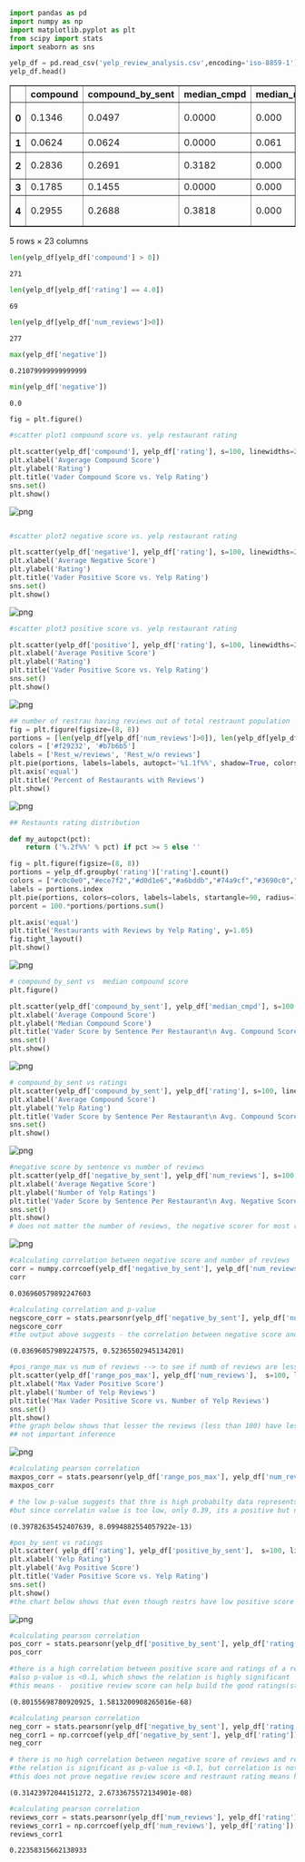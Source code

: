 

```python
import pandas as pd
import numpy as np
import matplotlib.pyplot as plt
from scipy import stats
import seaborn as sns
```


```python
yelp_df = pd.read_csv('yelp_review_analysis.csv',encoding='iso-8859-1')
yelp_df.head()
```




<div>
<table border="1" class="dataframe">
  <thead>
    <tr style="text-align: right;">
      <th></th>
      <th>compound</th>
      <th>compound_by_sent</th>
      <th>median_cmpd</th>
      <th>median_neg</th>
      <th>median_neu</th>
      <th>median_pos</th>
      <th>name</th>
      <th>negative</th>
      <th>negative_by_sent</th>
      <th>neutral</th>
      <th>...</th>
      <th>positive_by_sent</th>
      <th>range_cmpd_max</th>
      <th>range_cmpd_min</th>
      <th>range_neg_max</th>
      <th>range_neg_min</th>
      <th>range_neu_max</th>
      <th>range_neu_min</th>
      <th>range_pos_max</th>
      <th>range_pos_min</th>
      <th>rating</th>
    </tr>
  </thead>
  <tbody>
    <tr>
      <th>0</th>
      <td>0.1346</td>
      <td>0.0497</td>
      <td>0.0000</td>
      <td>0.000</td>
      <td>0.858</td>
      <td>0.000</td>
      <td>Maxs Restaurants</td>
      <td>0.0876</td>
      <td>0.1100</td>
      <td>0.8159</td>
      <td>...</td>
      <td>0.0783</td>
      <td>0.7269</td>
      <td>-0.4404</td>
      <td>1.00</td>
      <td>0.0</td>
      <td>1.0</td>
      <td>0.000</td>
      <td>0.357</td>
      <td>0.0</td>
      <td>3.0</td>
    </tr>
    <tr>
      <th>1</th>
      <td>0.0624</td>
      <td>0.0624</td>
      <td>0.0000</td>
      <td>0.061</td>
      <td>0.808</td>
      <td>0.115</td>
      <td>Franceschis</td>
      <td>0.0619</td>
      <td>0.0619</td>
      <td>0.8240</td>
      <td>...</td>
      <td>0.1142</td>
      <td>0.7050</td>
      <td>-0.4336</td>
      <td>0.15</td>
      <td>0.0</td>
      <td>1.0</td>
      <td>0.527</td>
      <td>0.343</td>
      <td>0.0</td>
      <td>2.0</td>
    </tr>
    <tr>
      <th>2</th>
      <td>0.2836</td>
      <td>0.2691</td>
      <td>0.3182</td>
      <td>0.000</td>
      <td>0.799</td>
      <td>0.149</td>
      <td>Butterfly Restaurant</td>
      <td>0.0483</td>
      <td>0.0429</td>
      <td>0.7384</td>
      <td>...</td>
      <td>0.1848</td>
      <td>0.9546</td>
      <td>-0.8377</td>
      <td>1.00</td>
      <td>0.0</td>
      <td>1.0</td>
      <td>0.000</td>
      <td>1.000</td>
      <td>0.0</td>
      <td>3.5</td>
    </tr>
    <tr>
      <th>3</th>
      <td>0.1785</td>
      <td>0.1455</td>
      <td>0.0000</td>
      <td>0.000</td>
      <td>0.811</td>
      <td>0.049</td>
      <td>La Terrasse</td>
      <td>0.0676</td>
      <td>0.0690</td>
      <td>0.7766</td>
      <td>...</td>
      <td>0.1410</td>
      <td>0.9523</td>
      <td>-0.9015</td>
      <td>1.00</td>
      <td>0.0</td>
      <td>1.0</td>
      <td>0.000</td>
      <td>1.000</td>
      <td>0.0</td>
      <td>2.5</td>
    </tr>
    <tr>
      <th>4</th>
      <td>0.2955</td>
      <td>0.2688</td>
      <td>0.3818</td>
      <td>0.000</td>
      <td>0.814</td>
      <td>0.180</td>
      <td>Titas Restaurant</td>
      <td>0.0560</td>
      <td>0.0585</td>
      <td>0.7835</td>
      <td>...</td>
      <td>0.1470</td>
      <td>0.8550</td>
      <td>-0.3818</td>
      <td>1.00</td>
      <td>0.0</td>
      <td>1.0</td>
      <td>0.000</td>
      <td>0.610</td>
      <td>0.0</td>
      <td>3.0</td>
    </tr>
  </tbody>
</table>
<p>5 rows × 23 columns</p>
</div>




```python
len(yelp_df[yelp_df['compound'] > 0])
```




    271




```python
len(yelp_df[yelp_df['rating'] == 4.0])
```




    69




```python
len(yelp_df[yelp_df['num_reviews']>0])
```




    277




```python
max(yelp_df['negative'])
```




    0.21079999999999999




```python
min(yelp_df['negative'])
```




    0.0




```python
fig = plt.figure()

#scatter plot1 compound score vs. yelp restaurant rating

plt.scatter(yelp_df['compound'], yelp_df['rating'], s=100, linewidths=2, alpha=0.75, color="#4286f4")
plt.xlabel('Avgerage Compound Score')
plt.ylabel('Rating')
plt.title('Vader Compound Score vs. Yelp Rating')
sns.set()
plt.show()
```


![png](output_7_0.png)



```python

#scatter plot2 negative score vs. yelp restaurant rating

plt.scatter(yelp_df['negative'], yelp_df['rating'], s=100, linewidths=2, alpha=0.75, color="#4fa355")
plt.xlabel('Average Negative Score')
plt.ylabel('Rating')
plt.title('Vader Positive Score vs. Yelp Rating')
sns.set()
plt.show()
```


![png](output_8_0.png)



```python
#scatter plot3 positive score vs. yelp restaurant rating

plt.scatter(yelp_df['positive'], yelp_df['rating'], s=100, linewidths=2, alpha=0.75, color="#8654a3")
plt.xlabel('Average Positive Score')
plt.ylabel('Rating')
plt.title('Vader Positive Score vs. Yelp Rating')
sns.set()
plt.show()
```


![png](output_9_0.png)



```python
## number of restrau having reviews out of total restraunt population
fig = plt.figure(figsize=(8, 8))
portions = [len(yelp_df[yelp_df['num_reviews']>0]), len(yelp_df[yelp_df['num_reviews']<1])]
colors = ['#f29232', '#b7b6b5']
labels = ['Rest_w/reviews', 'Rest_w/o reviews']
plt.pie(portions, labels=labels, autopct='%1.1f%%', shadow=True, colors = colors)
plt.axis('equal')
plt.title('Percent of Restaurants with Reviews')
plt.show()
```


![png](output_10_0.png)



```python
## Restaunts rating distribution

def my_autopct(pct):
    return ('%.2f%%' % pct) if pct >= 5 else ''

fig = plt.figure(figsize=(8, 8))
portions = yelp_df.groupby('rating')['rating'].count()
colors = ["#c0c0e0","#ece7f2","#d0d1e6","#a6bddb","#74a9cf","#3690c0","#0570b0","#045a8d","#023858", "#606080","#404060", "#604060"]
labels = portions.index
plt.pie(portions, colors=colors, labels=labels, startangle=90, radius=1.2, autopct=my_autopct)
porcent = 100.*portions/portions.sum()

plt.axis('equal')
plt.title('Restaurants with Reviews by Yelp Rating', y=1.05)
fig.tight_layout()
plt.show()
```


![png](output_11_0.png)



```python
# compound_by_sent vs  median compound score
plt.figure()

plt.scatter(yelp_df['compound_by_sent'], yelp_df['median_cmpd'], s=100, linewidths=2, alpha=0.75, color='#f1cb31', marker="^")
plt.xlabel('Average Compound Score')
plt.ylabel('Median Compound Score')
plt.title('Vader Score by Sentence Per Restaurant\n Avg. Compound Score vs. Median Compound Score')
sns.set()
plt.show()
```


![png](output_12_0.png)



```python
# compound_by_sent vs ratings
plt.scatter(yelp_df['compound_by_sent'], yelp_df['rating'], s=100, linewidths=2, alpha=0.75, color='#4286f4', marker="^")
plt.xlabel('Average Compound Score')
plt.ylabel('Yelp Rating')
plt.title('Vader Score by Sentence Per Restaurant\n Avg. Compound Score vs. Yelp Rating')
sns.set()
plt.show()
```


![png](output_13_0.png)



```python
#negative score by sentence vs number of reviews
plt.scatter(yelp_df['negative_by_sent'], yelp_df['num_reviews'], s=100, linewidths=2, alpha=0.75, color='#4fa355', marker="^")
plt.xlabel('Average Negative Score')
plt.ylabel('Number of Yelp Ratings')
plt.title('Vader Score by Sentence Per Restaurant\n Avg. Negative Score vs. Number of Yelp Ratings')
sns.set()
plt.show()
# does not matter the number of reviews, the negative scorer for most restaurants ranges frm 0-0.10
```


![png](output_14_0.png)



```python
#calculating correlation between negative score and number of reviews
corr = numpy.corrcoef(yelp_df['negative_by_sent'], yelp_df['num_reviews'])[0,1]
corr
```




    0.036960579892247603




```python
#calculating correlation and p-value
negscore_corr = stats.pearsonr(yelp_df['negative_by_sent'], yelp_df['num_reviews'])
negscore_corr
#the output above suggests - the correlation between negative score and number of reviews of restaurant is only 0.03 which means there is no strong correlation. To top that, the -pvalue is 0.52 ( pvalue>0.5) which means correlation is not significant
```




    (0.036960579892247575, 0.52365502945134201)




```python
#pos_range_max vs num of reviews --> to see if numb of reviews are less, it skews the sentiment scores
plt.scatter(yelp_df['range_pos_max'], yelp_df['num_reviews'],  s=100, linewidths=2, alpha=0.75, color='#40b5b7', marker='s')
plt.xlabel('Max Vader Positive Score')
plt.ylabel('Number of Yelp Reviews')
plt.title('Max Vader Positive Score vs. Number of Yelp Reviews')
sns.set()
plt.show()
#the graph below shows that lesser the reviews (less than 100) have less max pos_score (<1)
## not important inference
```


![png](output_17_0.png)



```python
#calculating pearson correlation
maxpos_corr = stats.pearsonr(yelp_df['range_pos_max'], yelp_df['num_reviews'])
maxpos_corr

# the low p-value suggests that thre is high probabilty data represents hypothesis, 
#but since correlatin value is too low, only 0.39, its a positive but not so strong correlation.
```




    (0.39782635452407639, 8.0994882554057922e-13)




```python
#pos_by_sent vs ratings
plt.scatter( yelp_df['rating'], yelp_df['positive_by_sent'],  s=100, linewidths=2, alpha=0.75, color='#d385ce', marker='s')
plt.xlabel('Yelp Rating')
plt.ylabel('Avg Positive Score')
plt.title('Vader Positive Score vs. Yelp Rating')
sns.set()
plt.show()
#the chart below shows that even though restrs have low positive score it does not affect the ratings
```


![png](output_19_0.png)



```python
#calculating pearson correlation
pos_corr = stats.pearsonr(yelp_df['positive_by_sent'], yelp_df['rating'])
pos_corr

#there is a high correlation between positive score and ratings of a restaurant.
#also p-value is <0.1, which shows the relation is highly significant
#this means -  positive review score can help build the good ratings(stars) for a restraurant
```




    (0.80155698780920925, 1.5813200908265016e-68)




```python
#calculating pearson correlation
neg_corr = stats.pearsonr(yelp_df['negative_by_sent'], yelp_df['rating'])
neg_corr1 = np.corrcoef(yelp_df['negative_by_sent'], yelp_df['rating'])[-1,0]
neg_corr

# there is no high correlation between negative score of reviews and restraurant ratings.just positive 0.31
#the relation is significant as p-value is <0.1, but correlation is not so strong. 
#this does not prove negative review score and restraunt rating means high/low restraunt ratings
```




    (0.31423972044151272, 2.6733675572134901e-08)




```python
#calculating pearson correlation
reviews_corr = stats.pearsonr(yelp_df['num_reviews'], yelp_df['rating'])
reviews_corr1 = np.corrcoef(yelp_df['num_reviews'], yelp_df['rating'])[-1,0]
reviews_corr1
```




    0.22358315662138933




```python

```
